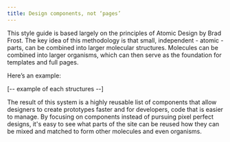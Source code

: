 ```yaml
---
title: Design components, not ‘pages’
---
```


This style guide is based largely on the principles of Atomic Design by Brad Frost. The key idea of this methodology is that small, independent - atomic - parts, can be combined into larger molecular structures. Molecules can be combined into larger organisms, which can then serve as the foundation for templates and full pages.

Here’s an example:

[-- example of each structures --]

The result of this system is a highly reusable list of components that allow designers to create prototypes faster and for developers, code that is easier to manage. By focusing on components instead of pursuing pixel perfect designs, it's easy to see what parts of the site can be reused how they can be mixed and matched to form other molecules and even organisms.
